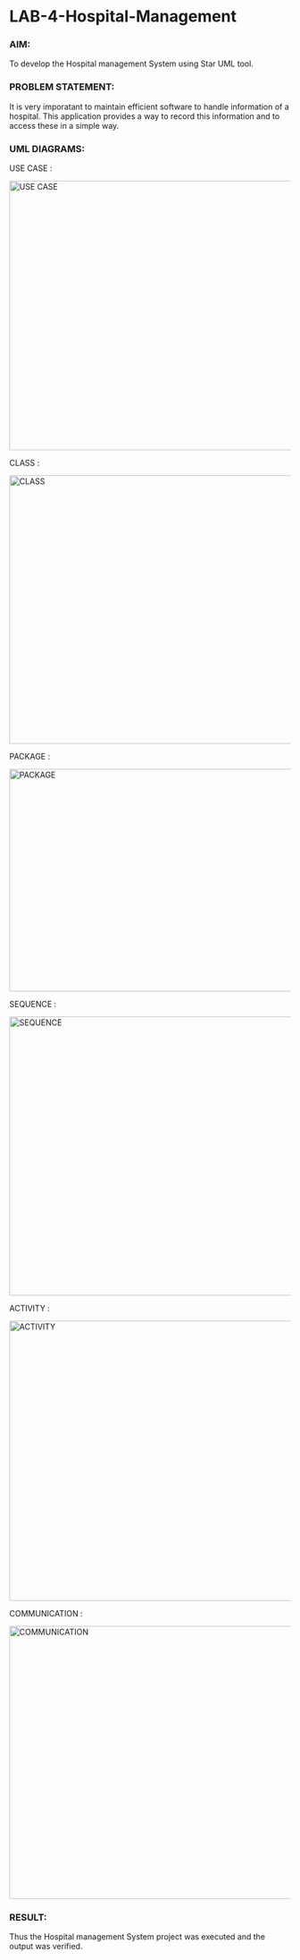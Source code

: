 # LAB-4-Hospital-Management
### AIM:
To develop the Hospital management System using Star UML tool.
### PROBLEM STATEMENT:
It is very imporatant to maintain efficient software to handle information of a hospital.
This application provides a way to record this information and to access these in a simple way.

### UML DIAGRAMS:
USE CASE : 

<img width="709" height="482" alt="USE CASE" src="https://github.com/user-attachments/assets/bf9268f0-d685-421d-822c-6dfe9c620005" />

CLASS : 

<img width="671" height="480" alt="CLASS" src="https://github.com/user-attachments/assets/436645b7-6452-4e05-bbd3-69476e636f69" />

PACKAGE : 
 
<img width="642" height="398" alt="PACKAGE" src="https://github.com/user-attachments/assets/598d1182-004b-44a6-96fb-454a748e96ca" />

SEQUENCE : 

 <img width="697" height="499" alt="SEQUENCE " src="https://github.com/user-attachments/assets/bf584c9a-21f9-4b1a-8dfa-0f7dd18d2650" />

ACTIVITY : 

<img width="676" height="501" alt="ACTIVITY " src="https://github.com/user-attachments/assets/c75013b6-59b9-49f0-be87-e57984240fae" />

COMMUNICATION : 

<img width="697" height="488" alt="COMMUNICATION " src="https://github.com/user-attachments/assets/8dbb9d90-5ff8-4464-98d0-c4a7d5c838b6" />

### RESULT:
Thus the Hospital management System project was executed and the output was verified.

